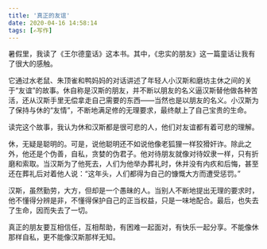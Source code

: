 ```yaml
---
title: '真正的友谊'
date: 2020-04-16 14:58:14
tags: [✍写作]
---
```

暑假里，我读了《王尔德童话》这本书。其中，《忠实的朋友》这一篇童话让我有了很大的感触。

它通过水老鼠、朱顶雀和鸭妈妈的对话讲述了年轻人小汉斯和磨坊主休之间的关于“友谊”的故事。休自称是汉斯的朋友，并不断以朋友的名义逼汉斯替他做各种苦活，还从汉斯手里无偿拿走自己需要的东西——当然也是以朋友的名义。小汉斯为了保持与休的“友情”，不断地满足修的无理要求，最终献上了自己宝贵的生命。

读完这个故事，我认为休和汉斯都是很可悲的人，他们对友谊都有着可悲的理解。

休，无疑是聪明的。可是，说他聪明还不如说他像老狐狸一样狡猾奸诈。除此之外，他还是个伪善，自私，贪婪的伪君子。他对待朋友就像对待奴隶一样，只有折磨和索取。当汉斯为了他死去，人们为他举办葬礼时，休并没有内疚和后悔，甚至还在葬礼后对着他人说：“这年头，人们都得为自己的慷慨大方而遭受惩罚。”

汉斯，虽然勤劳，大方，但却是一个愚昧的人。当别人不断地提出无理的要求时，他不懂得分辨是非，不懂得保护自己的正当权益，只是一味地配合。最后，也失去了生命，因而失去了一切。

真正的朋友要互相信任，互相帮助，有困难一起面对，有快乐一起分享。不能像休那样自私，更不能像汉斯那样无知。
